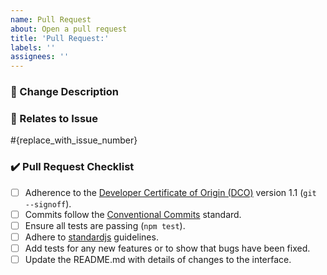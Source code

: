 ```yaml
---
name: Pull Request
about: Open a pull request
title: 'Pull Request:'
labels: ''
assignees: ''
---
```


### :notebook: Change Description

### :link: Relates to Issue

#{replace_with_issue_number}

### :heavy_check_mark: Pull Request Checklist
- [ ] Adherence to the  [Developer Certificate of Origin (DCO)](https://developercertificate.org/) version 1.1 (`git --signoff`).
- [ ] Commits follow the [Conventional Commits](https://www.conventionalcommits.org/en/v1.0.0/) standard.
- [ ] Ensure all tests are passing (`npm test`).
- [ ] Adhere to [standardjs](http://standardjs.com) guidelines.
- [ ] Add tests for any new features or to show that bugs have been fixed.
- [ ] Update the README.md with details of changes to the interface.